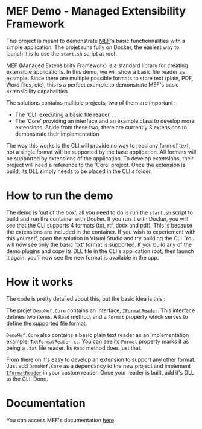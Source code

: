 # MEF Demo - Managed Extensibility Framework

This project is meant to demonstrate [MEF](https://docs.microsoft.com/en-us/dotnet/framework/mef/)'s basic functionnalities with a simple application.
The projet runs fully on Docker, the easiest way to launch it is to use the `start.sh` script at root.

MEF (Managed Extensibility Framework) is a standard library for creating extensible applications. In this demo, we will show a basic file reader as example. 
Since there are multiple possible formats to store text (plain, PDF, Word files, etc), this is a perfect example to demonstrate MEF's basic extensibility capabalities.

The solutions contains multiple projects, two of them are important :
* The 'CLI' executing a basic file reader
* The 'Core' providing an interface and an example class to develop more extensions.
Aside from these two, there are currently 3 extensions to demonstrate their implementation

The way this works is the CLI will provide no way to read any form of text, not a single format will be supported by the base application. 
All formats will be supported by extensions of the application. To develop extensions, their project will need a reference to the 'Core' project.
Once the extension is build, its DLL simply needs to be placed in the CLI's folder.

# How to run the demo
The demo is 'out of the box', all you need to do is run the `start.sh` script to build and run the container with Docker.
If you run it with Docker, you will see that the CLI supports 4 formats (txt, rtf, docx and pdf). This is because the extensions are included in the container.
If you wish to experiement with this yourself, open the solution in Visual Studio and try building the CLI. You will now see only the basic 'txt' format is supported.
If you build any of the demo plugins and copy its DLL file in the CLI's application root, then launch it again, you'll now see the new format is available in the app.

# How it works
The code is pretty detailed about this, but the basic idea is this : 

The projet `DemoMef.Core` contains an interface, [`IFormatReader`](src/DemoMef.Core/IFormatReader.cs). This interface defines two items. A `Read` method, and a `Format` property which serves to define the supported file format.

`DemoMef.Core` also contains a basic plain text reader as an implementation example, `TxtFormatReader.cs`. You can see its `Format` property marks it as being a `.txt` file reader. Its `Read` method does just that.


From there on it's easy to develop an extension to support any other format. Just add `DemoMef.Core` as a dependancy to the new project and implement [`IFormatReader`](src/DemoMef.Core/IFormatReader.cs) in your custom reader.
Once your reader is built, add it's DLL to the CLI. Done.

# Documentation
You can access MEF's documentation [here](https://docs.microsoft.com/en-us/dotnet/framework/mef/).